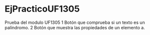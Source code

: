 # EjPracticoUF1305
Prueba del modulo UF1305
1 Botón que comprueba si un texto es un palíndromo.
2 Botón que muestra las propiedades de un elemento a.
